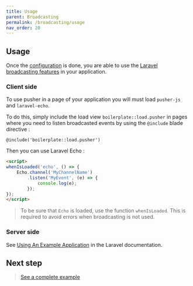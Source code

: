 ```yaml
---
title: Usage
parent: Broadcasting
permalink: /broadcasting/usage
nav_order: 20
---
```


## Usage

Once the [configuration](/broadcasting/configuration) is done, you are able to use the [Laravel broadcasting features](https://laravel.com/docs/broadcasting) in your application.

### Client side

To use pusher in a page of your application you will must load `pusher-js` and `laravel-echo`.

To do this, simply include the load view `boilerplate::load.pusher` in pages where you need to listen broadcasted events by using the `@include` blade directive :

```
@include('boilerplate::load.pusher')
```

Then you can use Laravel Echo :

```html
<script>
whenIsLoaded('echo', () => {
    Echo.channel('MyChannelName')
        .listen('MyEvent', (e) => {
            console.log(e);
        });
}); 
</script>
```

> To be sure that `Echo` is loaded, use the function `whenIsLoaded`. This is required to avoid errors when broadcasting is not used.

### Server side

See [Using An Example Application](https://laravel.com/docs/broadcasting#using-example-application) in the Laravel documentation.

## Next step

> [See a complete example](/broadcasting/example)